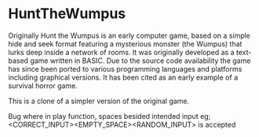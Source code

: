 # HuntTheWumpus

Originally Hunt the Wumpus is an early computer game, based on a simple hide and seek format featuring a mysterious monster 
(the Wumpus) that lurks deep inside a network of rooms. It was originally developed as a text-based game written in BASIC. Due 
to the source code availability the game has since been ported to various programming languages and platforms including 
graphical versions. It has been cited as an early example of a survival horror game.

This is a clone of a simpler version of the original game.

Bug where in play function, spaces besided intended input eg; <CORRECT_INPUT><EMPTY_SPACE><RANDOM_INPUT> is accepted
